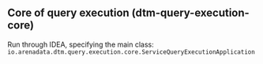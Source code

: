 ## Core of query execution (dtm-query-execution-core)

Run through IDEA, specifying the main class:
`io.arenadata.dtm.query.execution.core.ServiceQueryExecutionApplication`
